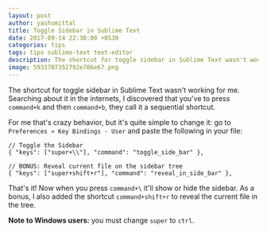 ```yaml
---
layout: post
author: yashumittal
title: Toggle Sidebar in Sublime Text
date: 2017-09-14 22:30:00 +0530
categories: tips
tags: tips sublime-text text-editor
description: The shortcut for toggle sidebar in Sublime Text wasn't working for me. Searching about it in the internets, I discovered that you've to press command
image: 5933707352792e706e67.png
---
```


The shortcut for toggle sidebar in Sublime Text wasn't working for me. Searching about it in the internets, I discovered that you've to press `command+k` and then `command+b`, they call it a sequential shortcut.

For me that's crazy behavior, but it's quite simple to change it: go to `Preferences » Key Bindings - User` and paste the following in your file:

```
// Toggle the Sidebar
{ "keys": ["super+\\"], "command": "toggle_side_bar" },

// BONUS: Reveal current file on the sidebar tree
{ "keys": ["super+shift+r"], "command": "reveal_in_side_bar" },
```

That's it! Now when you press `command+\` it'll show or hide the sidebar. As a bonus, I also added the shortcut `command+shift+r` to reveal the current file in the tree.

**Note to Windows users:** you must change `super` to `ctrl`.

